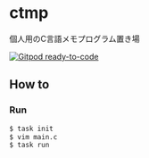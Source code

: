 # ctmp
個人用のC言語メモプログラム置き場

[![Gitpod ready-to-code](https://img.shields.io/badge/Gitpod-ready--to--code-blue?logo=gitpod)](https://gitpod.io/#https://github.com/devlights/ctmp)

## How to 

### Run

```sh
$ task init
$ vim main.c
$ task run
```
